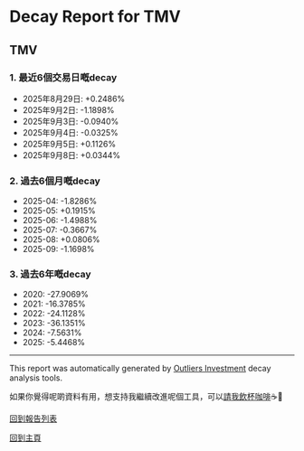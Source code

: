# Decay Report for TMV

## TMV

### 1. 最近6個交易日嘅decay

- 2025年8月29日: +0.2486%
- 2025年9月2日: -1.1898%
- 2025年9月3日: -0.0940%
- 2025年9月4日: -0.0325%
- 2025年9月5日: +0.1126%
- 2025年9月8日: +0.0344%

### 2. 過去6個月嘅decay

- 2025-04: -1.8286%
- 2025-05: +0.1915%
- 2025-06: -1.4988%
- 2025-07: -0.3667%
- 2025-08: +0.0806%
- 2025-09: -1.1698%

### 3. 過去6年嘅decay

- 2020: -27.9069%
- 2021: -16.3785%
- 2022: -24.1128%
- 2023: -36.1351%
- 2024: -7.5631%
- 2025: -5.4468%

------------------------------
This report was automatically generated by [Outliers Investment](https://outliersecon.github.io/Outliers-Investment/) decay analysis tools.

如果你覺得呢啲資料有用，想支持我繼續改進呢個工具，可以[請我飲杯咖啡](https://buymeacoffee.com/outliersecon)☕🙏

[回到報告列表](https://outliersecon.github.io/Outliers-Investment/reports/reports_public)

[回到主頁](https://outliersecon.github.io/Outliers-Investment/)